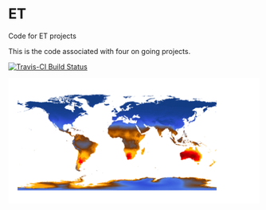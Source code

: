 # ET
Code for ET projects

This is the code associated with four on going projects.

[![Travis-CI Build Status](https://travis-ci.org/mikejohnson51/ET.svg?branch=master)](https://travis-ci.org/mikejohnson51/ET)

![Global](https://github.com/mikejohnson51/ET/blob/master/img/World_etr.gif)
